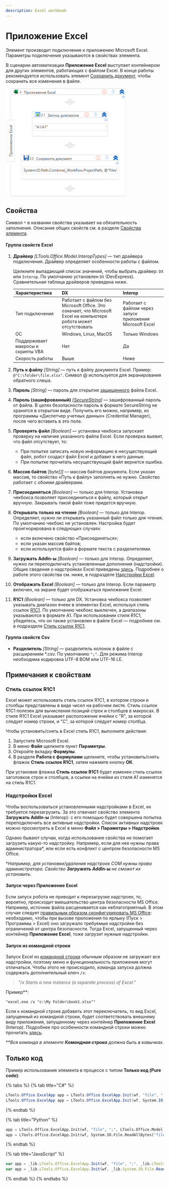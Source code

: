 ```yaml
---
description: Excel workbook
---
```


# Приложение Excel

Элемент производит подключение к приложению Microsoft Excel. Параметры подключения указываются в свойствах элемента. 

В сценарии автоматизации **Приложение Excel** выступает контейнером для других элементов, работающих с файлом Excel. В конце работы рекомендуется использовать элемент [Сохранить документ](https://docs.primo-rpa.ru/primo-rpa/g\_elements/osnovnye-elementy/prilozhenie-excel/el\_excel\_save), чтобы сохранить все изменения в файле.

![](<../../../.gitbook/assets1/excel-workbook-1.png>)


## Свойства

Символ `*` в названии свойства указывает на обязательность заполнения. Описание общих свойств см. в разделе [Свойства элемента](https://docs.primo-rpa.ru/primo-rpa/primo-studio/process/elements#svoistva-elementa).

#### Группа свойств Excel

1. **Драйвер** *[LTools.Office.Model.InteropTypes]* — тип драйвера подключения. Драйвер определяет особенности работы с файлом.
  
   Щелкните выпадающий список значений, чтобы выбрать драйвер: `DX` или `Interop`. По умолчанию установлен `DX` (DevExpress). Сравнительная таблица драйверов приведена ниже.
   
   | Характеристика        | DX                                                            |  Interop                                                  |
   | --------------------  | ------------------------------------------------------------- | --------------------------------------------------------  |
   | Тип подключения       | Работает с файлом без Microsoft Office. Это означает, что Microsoft Excel на компьютере робота может отсутствовать | Работает с файлом через запуск приложения Microsoft Excel |
   | ОС                    | Windows, Linux, MacOS                                         | Только Windows |
   | Поддерживает макросы и скрипты VBA  |  Нет                                            | Да |
   | Скорость работы       |  Выше                                                         | Ниже |
   
4. **Путь к файлу** *[String]* — путь к файлу документа Excel. Пример: `@"C:\folder\file.xlsx"`. Символ @ используется для экранирования обратного слеша.
5. **Пароль** *[String]* — пароль для открытия [защищенного](https://support.microsoft.com/ru-ru/office/%D0%B7%D0%B0%D1%89%D0%B8%D1%82%D0%B0-%D1%84%D0%B0%D0%B9%D0%BB%D0%B0-excel-7359d4ae-7213-4ac2-b058-f75e9311b599) файла Excel.
6. **Пароль (зашифрованный)** *[[SecureString](https://learn.microsoft.com/ru-ru/dotnet/api/system.security.securestring?view=net-8.0)]* — зашифрованный пароль от файла. В целях безопасности пароль в формате SecureString не хранится в открытом виде. Получить его можно, например, из программы «Диспетчер учетных данных» (Credential Manager), после чего вставить в это поле.
7. **Проверять файл** *[Boolean]* — установка чекбокса запускает проверку на наличие указанного файла Excel. Если проверка выявит, что файл отсутствует, то:
   * При попытке записать новую информацию в несуществующий файл, робот создаст файл Excel и добавит в него данные.
   * При попытке прочитать несуществующий файл вернется ошибка.
11. **Массив байтов** *[byte\[]]* — массив байтов документа. Если указан массив, то свойство «Путь к файлу» заполнять не нужно. Свойство работает с обоими драйверами.
4. **Присоединяться** *[Boolean]* — только для Interop. Установка чекбокса позволяет присоединиться к файлу, который открыт вручную. Закрывать такой файл тоже придется вручную.
6. **Открывать только на чтение** *[Boolean]* — только для Interop. Определяет, нужно ли открывать указанный файл только для чтения. По умолчанию чекбокс не установлен. Настройка будет проигнорирована в следующих случаях:
   * если включено свойство «Присоединяться»;
   * если указан массив байтов;
   * если используется файл в формате текста с разделителями.
9. **Загружать AddIn-ы** *[Boolean]* — только для Interop. Определяет, нужно ли переподключать установленные дополнения (надстройки). Общие сведения о надстройках Excel приведены [здесь](https://learn.microsoft.com/ru-ru/office/dev/add-ins/excel/excel-add-ins-overview). Подробнее о работе этого свойства см. ниже, в подразделе [Надстройки Excel](https://docs.primo-rpa.ru/primo-rpa/g_elements/el_basic/els_excel/el_excel_app#nadstroiki-excel).
10. **Отображать Excel** *[Boolean]* — только для Interop. Если параметр включен, на экране будет отображаться приложение Excel.
8. **R1C1** *[Boolean]* — только для DX. Установка чекбокса позволяет указывать диапазон ячеек в элементах Excel, используя стиль ссылок [R1C1](https://learn.microsoft.com/ru-ru/office/troubleshoot/excel/numeric-columns-and-rows#a1-reference-style-vs-r1c1-reference-style). По умолчанию чекбокс выключен, а диапазоны указываются в формате A1. При использовании стиля R1C1, убедитесь, что он также установлен в файле Excel — подробнее см. в подразделе [Стиль ссылок R1C1](https://docs.primo-rpa.ru/primo-rpa/g_elements/el_basic/els_excel/el_excel_app#stil-ssylok-r1c1).


#### Группа свойств Csv
* **Разделитель** *[String]* — разделитель колонок в файле с расширением \*.csv. По умолчанию `";"`. Для режима Interop необходима кодировка UTF-8 BOM или UTF-16 LE.


## Примечания к свойствам

### Стиль ссылок R1C1

Excel может использовать стиль ссылок R1C1, в котором строки и столбцы представлены в виде чисел на рабочем листе. Стиль ссылок R1C1 полезен для вычисления позиций строк и столбцов в макросах. В стиле R1C1 Excel указывает расположение ячейки с "R", за которой следует номер строки, и "C", за которой следует номер столбца.

Чтобы установить/снять в Excel стиль R1C1, выполните действия:

1. Запустите Microsoft Excel.
2. В меню **Файл** щелкните пункт **Параметры**.
3. Откройте вкладку **Формулы**.
4. В разделе **Работа с формулами** щелкните, чтобы установить/снять флажок **Стиль ссылок R1C1**, затем нажмите кнопку **ОК**.

При установке флажка **Стиль ссылок R1C1** будет изменен стиль ссылок заголовков строк и столбцов, а ссылки на ячейки из стиля A1 изменятся на стиль R1C1.

### Надстройки Excel

Чтобы воспользоваться установленными надстройками в Excel, их требуется перезагрузить. За это отвечает свойство элемента **Загружать AddIn-ы** (Interop): с его помощью будет совершена попытка переподключить все активные надстройки. Список активных надстроек можно просмотреть в Excel в меню **Файл > Параметры > Надстройки**.

Однако бывают случаи, когда использование свойства не помогает загрузить какую-то надстройку. Например, если для нее нужны права администратора\*, или если есть конфликт с центром безопасности MS Office.

\*_Например, для установки/удаления надстроек COM нужны права администратора. Свойство **Загружать AddIn-ы** не сможет их установить._

#### Запуск через Приложение Excel

Если запуск робота не приводит к перезагрузке надстроек, то, вероятно, происходит вмешательство центра безопасности MS Office. Например, источник файла расценивается как неблагоприятный. В этом случае следует [правильным образом сконфигурировать MS Office](https://support.microsoft.com/ru-ru/office/%D0%B2%D0%BA%D0%BB%D1%8E%D1%87%D0%B5%D0%BD%D0%B8%D0%B5-%D0%B8-%D0%BE%D1%82%D0%BA%D0%BB%D1%8E%D1%87%D0%B5%D0%BD%D0%B8%D0%B5-%D0%BF%D0%B0%D1%80%D0%B0%D0%BC%D0%B5%D1%82%D1%80%D0%BE%D0%B2-%D1%8D%D0%BB%D0%B5%D0%BC%D0%B5%D0%BD%D1%82%D0%BE%D0%B2-activex-%D0%B2-%D1%84%D0%B0%D0%B9%D0%BB%D0%B0%D1%85-office-f1303e08-a3f8-41c5-a17e-b0b8898743ed): необходимо, чтобы при вызове приложения по ярлыку (Пуск > Программы > Excel) оно загружало требуемые надстройки без ограничений от центра безопасности. Тогда Еxcel, запущенный через контейнер **Приложение Excel**, тоже загрузит нужные надстройки.

#### Запуск из командной строки

Запуск Excel из [командной строки](https://docs.primo-rpa.ru/primo-rpa/g\_elements/el\_basic/els\_prog/el\_prog\_cmd) обычным образом не загружает все надстройки, поэтому меню и функциональность приложения могут отличаться. Чтобы этого не происходило, команда запуска должна содержать дополнительный ключ `/x`:

> _"/x Starts a new instance (a separate process) of Excel."_

Пример\*\*:

```
"excel.exe /x "c:\My Folder\book1.xlsx""
```

Если к командной строке добавить этот переключатель, то вид Еxcel, запущенный из командной строки, будет соответствовать внешнему виду приложения, запущенному через контейнер **Приложение Excel** (Interop). Подробнее про особенности командной строки можно прочитать [здесь](https://support.microsoft.com/en-us/office/command-line-switches-for-microsoft-office-products-079164cd-4ef5-4178-b235-441737deb3a6).

\*\*_Вся команда в элементе **Командная строка** должна быть в кавычках._

## Только код

Пример использования элемента в процессе с типом **Только код (Pure code)**:

{% tabs %}
{% tab title="C#" %}
```csharp
LTools.Office.ExcelApp app = LTools.Office.ExcelApp.Init(wf, "file", ";", LTools.Office.Model.InteropTypes.DX);
LTools.Office.ExcelApp app = LTools.Office.ExcelApp.Init(wf, System.IO.File.ReadAllBytes("file"), ";", LTools.Office.Model.InteropTypes.DX);
```
{% endtab %}

{% tab title="Python" %}
```python
app = LTools.Office.ExcelApp.Init(wf, "file", ";", LTools.Office.Model.InteropTypes.DX)
app = LTools.Office.ExcelApp.Init(wf, System.IO.File.ReadAllBytes("file"), ";", LTools.Office.Model.InteropTypes.DX)
```
{% endtab %}

{% tab title="JavaScript" %}
```javascript
var app = _lib.LTools.Office.ExcelApp.Init(wf, "file", ";", _lib.LTools.Office.Model.InteropTypes.DX);
var app = _lib.LTools.Office.ExcelApp.Init(wf, _lib.System.IO.File.ReadAllBytes("file"), ";", _lib.LTools.Office.Model.InteropTypes.DX);
```
{% endtab %}
{% endtabs %}
